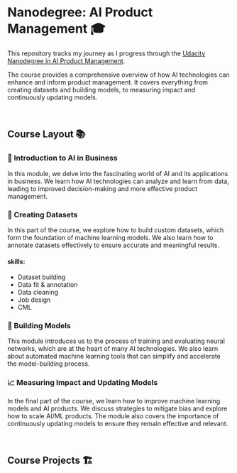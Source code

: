 # Nanodegree: AI Product Management 🎓

This repository tracks my journey as I progress through the [Udacity Nanodegree in AI Product Management](https://www.udacity.com/course/ai-product-manager-nanodegree--nd088). 

The course provides a comprehensive overview of how AI technologies can enhance and inform product management. It covers everything from creating datasets and building models, to measuring impact and continuously updating models.

<br>

## Course Layout 📚 

### 🌟 Introduction to AI in Business

In this module, we delve into the fascinating world of AI and its applications in business. We learn how AI technologies can analyze and learn from data, leading to improved decision-making and more effective product management. 

### 📝 Creating Datasets

In this part of the course, we explore how to build custom datasets, which form the foundation of machine learning models. We also learn how to annotate datasets effectively to ensure accurate and meaningful results.

#### skills:
- Dataset building
- Data fit & annotation
- Data cleaning
- Job design
- CML


### 🧠 Building Models

This module introduces us to the process of training and evaluating neural networks, which are at the heart of many AI technologies. We also learn about automated machine learning tools that can simplify and accelerate the model-building process.

### 📈 Measuring Impact and Updating Models

In the final part of the course, we learn how to improve machine learning models and AI products. We discuss strategies to mitigate bias and explore how to scale AI/ML products. The module also covers the importance of continuously updating models to ensure they remain effective and relevant.

<br>

## Course Projects 🏗️
